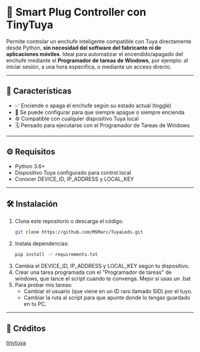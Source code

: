 # 🔌 Smart Plug Controller con TinyTuya

Permite controlar un enchufe inteligente compatible con Tuya directamente desde Python, **sin necesidad del software del fabricante ni de aplicaciones móviles**.
Ideal para automatizar el encendido/apagado del enchufe mediante el **Programador de tareas de Windows**, por ejemplo: al iniciar sesión, a una hora específica, o mediante un acceso directo.

---

## 🧩 Características

- ✅ Enciende o apaga el enchufe según su estado actual (toggle)
- 🔄 Se puede configurar para que siempre apague o siempre encienda
- ⚙️ Compatible con cualquier dispositivo Tuya local
- 🗓️ Pensado para ejecutarse con el Programador de Tareas de Windows

---

## ⚙️ Requisitos

- Python 3.6+
- Dispositivo Tuya configurado para control local
- Conocer DEVICE_ID, IP_ADDRESS y LOCAL_KEY

---

## 🛠 Instalación

1. Clona este repositorio o descarga el código.
   ```bash
   git clone https://github.com/MSMarc/TuyaLeds.git
2. Instala dependencias:
   ```bash
   pip install -r requirements.txt
3. Cambia el DEVICE_ID, IP_ADDRESS y LOCAL_KEY según tu dispositivo.
4. Crear una tarea programada con el "Programador de tareas" de windows, que lance el script cuando te convenga. Mejor si usas un .bat
5. Para probar mis tareas:
   - Cambiar el usuario (que viene en un ID raro llamado SID) por el tuyo.
   - Cambiar la ruta al script para que apunte donde lo tengas guardado en tu PC.

---

## 🧾 Créditos

[tinytuya](https://github.com/jasonacox/tinytuya)
